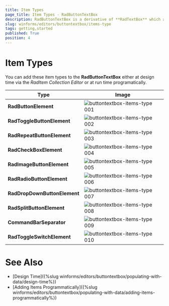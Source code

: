 ```yaml
---
title: Item Types
page_title: Item Types - RadButtonTextBox
description: RadButtonTextBox is a derivative of **RadTextBox** which allows you to embed easily button elements on the left or right side of the text box.
slug: winforms/editors/buttontextbox/items-type
tags: getting,started
published: True
position: 4
---
```


# Item Types

You can add these item types to the **RadButtonTextBox** either at design time via the *RadItem Collection Editor* or at run time programatically. 

|Type|Image
|----|----|
|**RadButtonElement**|![buttontextbox-items-type 001](images/buttontextbox-items-type001.png)|
|**RadToggleButtonElement**|![buttontextbox-items-type 002](images/buttontextbox-items-type002.png)|
|**RadRepeatButtonElement**|![buttontextbox-items-type 003](images/buttontextbox-items-type003.png)|
|**RadCheckBoxElement**|![buttontextbox-items-type 004](images/buttontextbox-items-type004.png)|
|**RadImageButtonElement**|![buttontextbox-items-type 005](images/buttontextbox-items-type005.png)|
|**RadRadioButtonElement**|![buttontextbox-items-type 006](images/buttontextbox-items-type006.png)|
|**RadDropDownButtonElement**|![buttontextbox-items-type 007](images/buttontextbox-items-type007.png)|
|**RadSplitButtonElement**|![buttontextbox-items-type 008](images/buttontextbox-items-type008.png)|
|**CommandBarSeparator**|![buttontextbox-items-type 009](images/buttontextbox-items-type009.png)|
|**RadToggleSwitchElement**|![buttontextbox-items-type 010](images/buttontextbox-items-type010.png)|

# See Also

* [Design Time]({%slug winforms/editors/buttontextbox/populating-with-data/design-time%})
* [Adding Items Programmatically]({%slug winforms/editors/buttontextbox/populating-with-data/adding-items-programmatically%})
